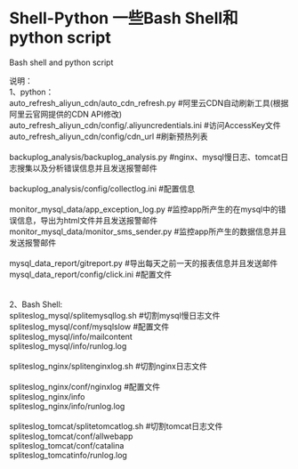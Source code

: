 # Shell-Python  一些Bash Shell和python script<br>
Bash shell and python script<br>

说明：<br>
1、python：<br>
auto_refresh_aliyun_cdn/auto_cdn_refresh.py             #阿里云CDN自动刷新工具(根据阿里云官网提供的CDN API修改)<br>
auto_refresh_aliyun_cdn/config/.aliyuncredentials.ini   #访问AccessKey文件<br>
auto_refresh_aliyun_cdn/config/cdn_url                  #刷新预热列表<br>
<br>
backuplog_analysis/backuplog_analysis.py                #nginx、mysql慢日志、tomcat日志搜集以及分析错误信息并且发送报警邮件<br>  
backuplog_analysis/config/collectlog.ini                #配置信息<br>
<br>
monitor_mysql_data/app_exception_log.py                 #监控app所产生的在mysql中的错误信息，导出为html文件并且发送报警邮件<br> 
monitor_mysql_data/monitor_sms_sender.py                #监控app所产生的数据信息并且发送报警邮件<br> 
<br> 
mysql_data_report/gitreport.py                          #导出每天之前一天的报表信息并且发送邮件<br> 
mysql_data_report/config/click.ini                      #配置文件<br>
<br>            
2、Bash Shell:<br>
spliteslog_mysql/splitemysqllog.sh                      #切割mysql慢日志文件<br>
spliteslog_mysql/conf/mysqlslow                         #配置文件<br>
spliteslog_mysql/info/mailcontent<br>
spliteslog_mysql/info/runlog.log<br>
<br> 
spliteslog_nginx/splitenginxlog.sh                      #切割nginx日志文件<br>   
spliteslog_nginx/conf/nginxlog                          #配置文件<br>
spliteslog_nginx/info<br>
spliteslog_nginx/info/runlog.log<br>
<br> 
spliteslog_tomcat/splitetomcatlog.sh                    #切割tomcat日志文件<br>
spliteslog_tomcat/conf/allwebapp<br>
spliteslog_tomcat/conf/catalina<br>
spliteslog_tomcatinfo/runlog.log<br>         
